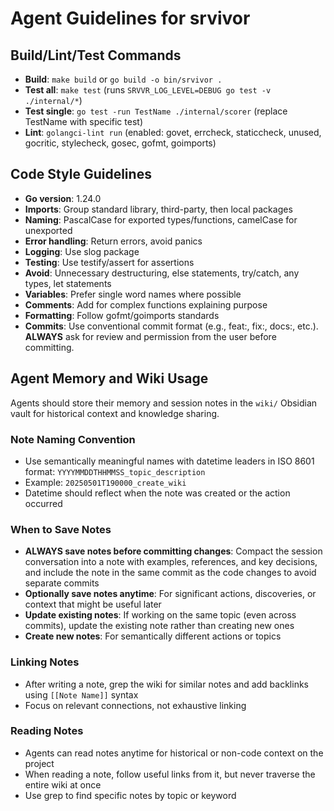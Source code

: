 # Agent Guidelines for srvivor

## Build/Lint/Test Commands
- **Build**: `make build` or `go build -o bin/srvivor .`
- **Test all**: `make test` (runs `SRVVR_LOG_LEVEL=DEBUG go test -v ./internal/*`)
- **Test single**: `go test -run TestName ./internal/scorer` (replace TestName with specific test)
- **Lint**: `golangci-lint run` (enabled: govet, errcheck, staticcheck, unused, gocritic, stylecheck, gosec, gofmt, goimports)

## Code Style Guidelines
- **Go version**: 1.24.0
- **Imports**: Group standard library, third-party, then local packages
- **Naming**: PascalCase for exported types/functions, camelCase for unexported
- **Error handling**: Return errors, avoid panics
- **Logging**: Use slog package
- **Testing**: Use testify/assert for assertions
- **Avoid**: Unnecessary destructuring, else statements, try/catch, any types, let statements
- **Variables**: Prefer single word names where possible
- **Comments**: Add for complex functions explaining purpose
- **Formatting**: Follow gofmt/goimports standards
- **Commits**: Use conventional commit format (e.g., feat:, fix:, docs:, etc.). **ALWAYS** ask for review and permission from the user before committing.

## Agent Memory and Wiki Usage

Agents should store their memory and session notes in the `wiki/` Obsidian vault for historical context and knowledge sharing.

### Note Naming Convention
- Use semantically meaningful names with datetime leaders in ISO 8601 format: `YYYYMMDDTHHMMSS_topic_description`
- Example: `20250501T190000_create_wiki`
- Datetime should reflect when the note was created or the action occurred

### When to Save Notes
- **ALWAYS save notes before committing changes**: Compact the session conversation into a note with examples, references, and key decisions, and include the note in the same commit as the code changes to avoid separate commits
- **Optionally save notes anytime**: For significant actions, discoveries, or context that might be useful later
- **Update existing notes**: If working on the same topic (even across commits), update the existing note rather than creating new ones
- **Create new notes**: For semantically different actions or topics

### Linking Notes
- After writing a note, grep the wiki for similar notes and add backlinks using `[[Note Name]]` syntax
- Focus on relevant connections, not exhaustive linking

### Reading Notes
- Agents can read notes anytime for historical or non-code context on the project
- When reading a note, follow useful links from it, but never traverse the entire wiki at once
- Use grep to find specific notes by topic or keyword
